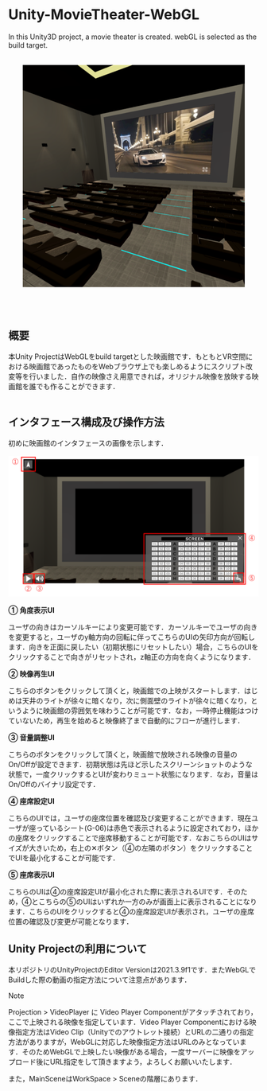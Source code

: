 # Unity-MovieTheater-WebGL
In this Unity3D project, a movie theater is created. webGL is selected as the build target.
<br><br>
<p align="center">
  <img src="Document/MovieTheater_Screenshot1.png" />
</p>
<br><br>



## 概要
本Unity ProjectはWebGLをbuild targetとした映画館です．もともとVR空間における映画館であったものをWebブラウザ上でも楽しめるようにスクリプト改変等を行いました．自作の映像さえ用意できれば，オリジナル映像を放映する映画館を誰でも作ることができます．
<br><br>



## インタフェース構成及び操作方法
初めに映画館のインタフェースの画像を示します．
<br><br>
![MovieTheaterのインタフェース](Document/MovieTheater_Screenshot2.png)
<br>

**① 角度表示UI**

ユーザの向きはカーソルキーにより変更可能です．カーソルキーでユーザの向きを変更すると，ユーザのy軸方向の回転に伴ってこちらのUIの矢印方向が回転します．向きを正面に戻したい（初期状態にリセットしたい）場合，こちらのUIをクリックすることで向きがリセットされ，z軸正の方向を向くようになります．

**② 映像再生UI**

こちらのボタンをクリックして頂くと，映画館での上映がスタートします．はじめは天井のライトが徐々に暗くなり，次に側面壁のライトが徐々に暗くなり，というように映画館の雰囲気を味わうことが可能です．なお，一時停止機能はつけていないため，再生を始めると映像終了まで自動的にフローが進行します．

**③ 音量調整UI**

こちらのボタンをクリックして頂くと，映画館で放映される映像の音量のOn/Offが設定できます．初期状態は先ほど示したスクリーンショットのような状態で，一度クリックするとUIが変わりミュート状態になります．なお，音量はOn/Offのバイナリ設定です．

**④ 座席設定UI**

こちらのUIでは，ユーザの座席位置を確認及び変更することができます．現在ユーザが座っているシート(G-06)は赤色で表示されるように設定されており，ほかの座席をクリックすることで座席移動することが可能です．なおこちらのUIはサイズが大きいため，右上の✕ボタン（④の左隣のボタン）をクリックすることでUIを最小化することが可能です．

**⑤ 座席表示UI**

こちらのUIは④の座席設定UIが最小化された際に表示されるUIです．そのため，④とこちらの⑤のUIはいずれか一方のみが画面上に表示されることになります．こちらのUIをクリックすると④の座席設定UIが表示され，ユーザの座席位置の確認及び変更が可能となります．



## Unity Projectの利用について
本リポジトリのUnityProjectのEditor Versionは2021.3.9f1です．またWebGLでBuildした際の動画の指定方法について注意点があります．

> [!Note]
> Projection > VideoPlayer に Video Player Componentがアタッチされており，ここで上映される映像を指定しています．Video Player Componentにおける映像指定方法はVideo Clip（Unityでのアウトレット接続）とURLの二通りの指定方法がありますが，WebGLに対応した映像指定方法はURLのみとなっています．そのためWebGLで上映したい映像がある場合，一度サーバーに映像をアップロード後にURL指定をして頂きますよう，よろしくお願いいたします．

また，MainSceneはWorkSpace > Sceneの階層にあります．
<br><br>
